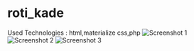 # roti_kade
Used Technologies : html,materialize css,php
![Screenshot 1](https://user-images.githubusercontent.com/56603291/138406367-6b913526-3403-4f01-8f50-84ebc85dfa52.jpg)
![Screenshot 2](https://user-images.githubusercontent.com/56603291/138406372-1fb3a126-6e52-48fe-aa23-28938044678b.jpg)
![Screenshot 3](https://user-images.githubusercontent.com/56603291/138406375-201a8c5f-fc21-4259-97b5-f13ddabc6370.jpg)
